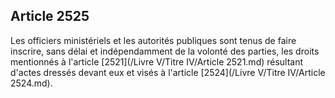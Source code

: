 Article 2525
----
Les officiers ministériels et les autorités publiques sont tenus de faire
inscrire, sans délai et indépendamment de la volonté des parties, les droits
mentionnés à l'article [2521](/Livre V/Titre IV/Article 2521.md) résultant d'actes dressés devant eux et visés à
l'article [2524](/Livre V/Titre IV/Article 2524.md).
